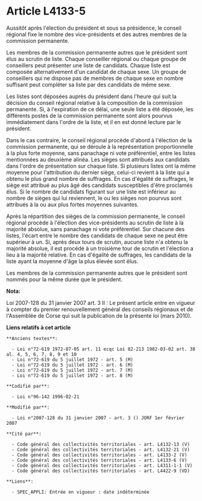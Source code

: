 # Article L4133-5

Aussitôt après l'élection du président et sous sa présidence, le conseil régional fixe le nombre des vice-présidents et des
autres membres de la commission permanente.

Les membres de la commission permanente autres que le président sont élus au scrutin de liste. Chaque conseiller régional ou
chaque groupe de conseillers peut présenter une liste de candidats. Chaque liste est composée alternativement d'un candidat
de chaque sexe. Un groupe de conseillers qui ne dispose pas de membres de chaque sexe en nombre suffisant peut compléter sa
liste par des candidats de même sexe.

Les listes sont déposées auprès du président dans l'heure qui suit la décision du conseil régional relative à la composition
de la commission permanente. Si, à l'expiration de ce délai, une seule liste a été déposée, les différents postes de la
commission permanente sont alors pourvus immédiatement dans l'ordre de la liste, et il en est donné lecture par le président.

Dans le cas contraire, le conseil régional procède d'abord à l'élection de la commission permanente, qui se déroule à la
représentation proportionnelle à la plus forte moyenne, sans panachage ni vote préférentiel, entre les listes mentionnées au
deuxième alinéa. Les sièges sont attribués aux candidats dans l'ordre de présentation sur chaque liste. Si plusieurs listes
ont la même moyenne pour l'attribution du dernier siège, celui-ci revient à la liste qui a obtenu le plus grand nombre de
suffrages. En cas d'égalité de suffrages, le siège est attribué au plus âgé des candidats susceptibles d'être proclamés élus.
Si le nombre de candidats figurant sur une liste est inférieur au nombre de sièges qui lui reviennent, le ou les sièges non
pourvus sont attribués à la ou aux plus fortes moyennes suivantes.

Après la répartition des sièges de la commission permanente, le conseil régional procède à l'élection des vice-présidents au
scrutin de liste à la majorité absolue, sans panachage ni vote préférentiel. Sur chacune des listes, l'écart entre le nombre
des candidats de chaque sexe ne peut être supérieur à un. Si, après deux tours de scrutin, aucune liste n'a obtenu la
majorité absolue, il est procédé à un troisième tour de scrutin et l'élection a lieu à la majorité relative. En cas d'égalité
de suffrages, les candidats de la liste ayant la moyenne d'âge la plus élevée sont élus.

Les membres de la commission permanente autres que le président sont nommés pour la même durée que le président.

**Nota:**

Loi 2007-128 du 31 janvier 2007 art. 3 II : Le présent article entre en vigueur à compter du premier renouvellement général
des conseils régionaux et de l'Assemblée de Corse qui suit la publication de la présente loi (mars 2010).

**Liens relatifs à cet article**

	**Anciens textes**:

	  - Loi n°72-619 1972-07-05 art. 11 ecqc Loi 82-213 1982-03-02 art. 38 al. 4, 5, 6, 7, 8, 9 et 10
	  - Loi n°72-619 du 5 juillet 1972 - art. 5 (M)
	  - Loi n°72-619 du 5 juillet 1972 - art. 6 (M)
	  - Loi n°72-619 du 5 juillet 1972 - art. 7 (M)
	  - Loi n°72-619 du 5 juillet 1972 - art. 8 (M)

	**Codifié par**:

	  - Loi n°96-142 1996-02-21

	**Modifié par**:

	  - Loi n°2007-128 du 31 janvier 2007 - art. 3 () JORF 1er février 2007

	**Cité par**:

	  - Code général des collectivités territoriales - art. L4132-13 (V)
	  - Code général des collectivités territoriales - art. L4132-21 (V)
	  - Code général des collectivités territoriales - art. L4133-2 (V)
	  - Code général des collectivités territoriales - art. L4133-6 (V)
	  - Code général des collectivités territoriales - art. L4311-1-1 (V)
	  - Code général des collectivités territoriales - art. L4422-9 (VD)

	**Liens**:

	  - SPEC_APPLI: Entrée en vigueur : date indéterminée
